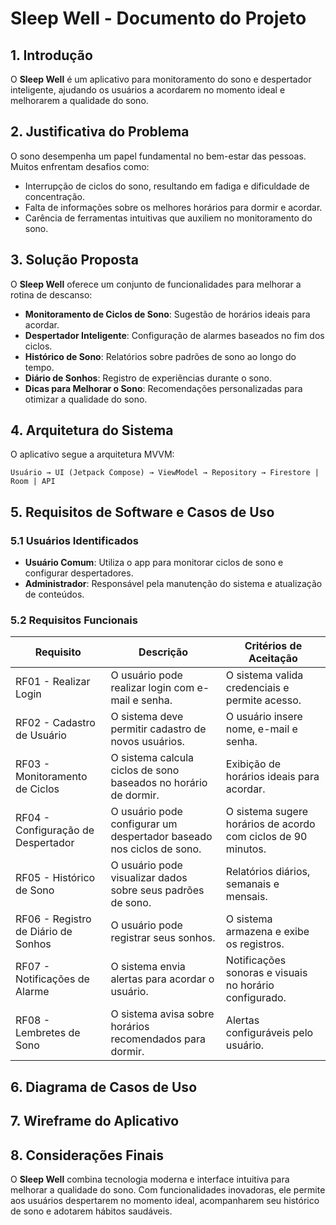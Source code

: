 # Sleep Well - Documento do Projeto

## 1. Introdução
O **Sleep Well** é um aplicativo para monitoramento do sono e despertador inteligente, ajudando os usuários a acordarem no momento ideal e melhorarem a qualidade do sono.

## 2. Justificativa do Problema
O sono desempenha um papel fundamental no bem-estar das pessoas. Muitos enfrentam desafios como:
- Interrupção de ciclos do sono, resultando em fadiga e dificuldade de concentração.
- Falta de informações sobre os melhores horários para dormir e acordar.
- Carência de ferramentas intuitivas que auxiliem no monitoramento do sono.

## 3. Solução Proposta
O **Sleep Well** oferece um conjunto de funcionalidades para melhorar a rotina de descanso:
- **Monitoramento de Ciclos de Sono**: Sugestão de horários ideais para acordar.
- **Despertador Inteligente**: Configuração de alarmes baseados no fim dos ciclos.
- **Histórico de Sono**: Relatórios sobre padrões de sono ao longo do tempo.
- **Diário de Sonhos**: Registro de experiências durante o sono.
- **Dicas para Melhorar o Sono**: Recomendações personalizadas para otimizar a qualidade do sono.

## 4. Arquitetura do Sistema
O aplicativo segue a arquitetura MVVM:

```
Usuário → UI (Jetpack Compose) → ViewModel → Repository → Firestore | Room | API
```

## 5. Requisitos de Software e Casos de Uso
### 5.1 Usuários Identificados
- **Usuário Comum**: Utiliza o app para monitorar ciclos de sono e configurar despertadores.
- **Administrador**: Responsável pela manutenção do sistema e atualização de conteúdos.

### 5.2 Requisitos Funcionais
| **Requisito** | **Descrição** | **Critérios de Aceitação** |
|--------------|--------------|---------------------------|
| RF01 - Realizar Login | O usuário pode realizar login com e-mail e senha. | O sistema valida credenciais e permite acesso. |
| RF02 - Cadastro de Usuário | O sistema deve permitir cadastro de novos usuários. | O usuário insere nome, e-mail e senha. |
| RF03 - Monitoramento de Ciclos | O sistema calcula ciclos de sono baseados no horário de dormir. | Exibição de horários ideais para acordar. |
| RF04 - Configuração de Despertador | O usuário pode configurar um despertador baseado nos ciclos de sono. | O sistema sugere horários de acordo com ciclos de 90 minutos. |
| RF05 - Histórico de Sono | O usuário pode visualizar dados sobre seus padrões de sono. | Relatórios diários, semanais e mensais. |
| RF06 - Registro de Diário de Sonhos | O usuário pode registrar seus sonhos. | O sistema armazena e exibe os registros. |
| RF07 - Notificações de Alarme | O sistema envia alertas para acordar o usuário. | Notificações sonoras e visuais no horário configurado. |
| RF08 - Lembretes de Sono | O sistema avisa sobre horários recomendados para dormir. | Alertas configuráveis pelo usuário. |

## 6. Diagrama de Casos de Uso


## 7. Wireframe do Aplicativo


## 8. Considerações Finais
O **Sleep Well** combina tecnologia moderna e interface intuitiva para melhorar a qualidade do sono. Com funcionalidades inovadoras, ele permite aos usuários despertarem no momento ideal, acompanharem seu histórico de sono e adotarem hábitos saudáveis.
